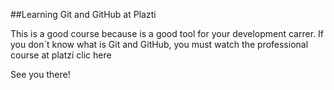 ##Learning Git and GitHub at Plazti

This is a good course because is a good tool for your development carrer.
If you don´t know what is Git and GitHub, you must watch the professional course at platzi
clic here

See you there!
